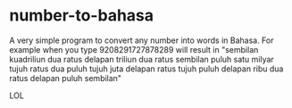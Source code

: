 # number-to-bahasa

A very simple program to convert any number into words in Bahasa. For example when you type
9208291727878289 will result in "sembilan kuadriliun dua ratus delapan triliun dua ratus sembilan puluh satu milyar tujuh
ratus dua puluh tujuh juta delapan ratus tujuh puluh delapan ribu dua ratus delapan puluh sembilan"

LOL
